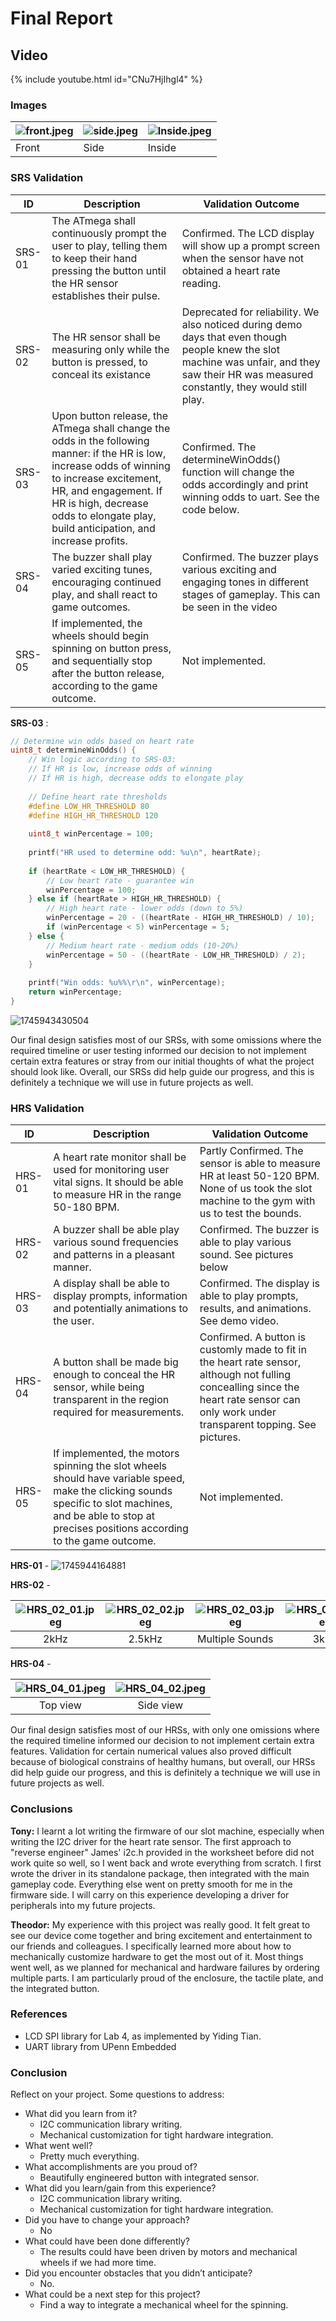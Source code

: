 # Final Report

## Video

{% include youtube.html id="CNu7HjIhgl4" %}

### Images

| ![front.jpeg](front.jpeg) | ![side.jpeg](side.jpeg) | ![Inside.jpeg](Inside.jpeg) |
| - | - | - |
| Front | Side | Inside |

### SRS Validation

| ID     | Description                                                                                                                                                                                                                                                    | Validation Outcome                                                                                                                                                                           |
| ------ | -------------------------------------------------------------------------------------------------------------------------------------------------------------------------------------------------------------------------------------------------------------- | -------------------------------------------------------------------------------------------------------------------------------------------------------------------------------------------- |
| SRS-01 | The ATmega shall continuously prompt the user to play, telling them to keep their hand pressing the button until the HR sensor establishes their pulse.                                                                                                        | Confirmed. The LCD display will show up a prompt screen when the sensor have not obtained a heart rate reading.                                                                              |
| SRS-02 | The HR sensor shall be measuring only while the button is pressed, to conceal its existance                                                                                                                                                                    | Deprecated for reliability. We also noticed during demo days that even though people knew the slot machine was unfair, and they saw their HR was measured constantly, they would still play. |
| SRS-03 | Upon button release, the ATmega shall change the odds in the following manner: if the HR is low, increase odds of winning to increase excitement, HR, and engagement. If HR is high, decrease odds to elongate play, build anticipation, and increase profits. | Confirmed. The determineWinOdds() function will change the odds accordingly and print winning odds to uart. See the code below.                                                              |
| SRS-04 | The buzzer shall play varied exciting tunes, encouraging continued play, and shall react to game outcomes.                                                                                                                                                     | Confirmed. The buzzer plays various exciting and engaging tones in different stages of gameplay. This can be seen in the video                                                               |
| SRS-05 | If implemented, the wheels should begin spinning on button press, and sequentially stop after the button release, according to the game outcome.                                                                                                               | Not implemented.                                                                                                                                                                             |

**SRS-03** :

```c
// Determine win odds based on heart rate
uint8_t determineWinOdds() {
    // Win logic according to SRS-03:
    // If HR is low, increase odds of winning
    // If HR is high, decrease odds to elongate play
  
    // Define heart rate thresholds
    #define LOW_HR_THRESHOLD 80
    #define HIGH_HR_THRESHOLD 120
  
    uint8_t winPercentage = 100;
  
    printf("HR used to determine odd: %u\n", heartRate);
  
    if (heartRate < LOW_HR_THRESHOLD) {
        // Low heart rate - guarantee win 
        winPercentage = 100;
    } else if (heartRate > HIGH_HR_THRESHOLD) {
        // High heart rate - lower odds (down to 5%)
        winPercentage = 20 - ((heartRate - HIGH_HR_THRESHOLD) / 10);
        if (winPercentage < 5) winPercentage = 5;
    } else {
        // Medium heart rate - medium odds (10-20%)
        winPercentage = 50 - ((heartRate - LOW_HR_THRESHOLD) / 2);
    }
  
    printf("Win odds: %u%%\r\n", winPercentage);
    return winPercentage;
}
```

![1745943430504](1745943430504.png)

Our final design satisfies most of our SRSs, with some omissions where the required timeline or user testing informed our decision to not implement certain extra features or stray from our initial thoughts of what the project should look like. Overall, our SRSs did help guide our progress, and this is definitely a technique we will use in future projects as well.

### HRS Validation

| ID     | Description                                                                                                                                                                                                  | Validation Outcome                                                                                                                                                                        |
| ------ | ------------------------------------------------------------------------------------------------------------------------------------------------------------------------------------------------------------ | ----------------------------------------------------------------------------------------------------------------------------------------------------------------------------------------- |
| HRS-01 | A heart rate monitor shall be used for monitoring user vital signs. It should be able to measure HR in the range 50-180 BPM.                                                                                 | Partly Confirmed. The sensor is able to measure HR at least 50-120 BPM. None of us took the slot machine to the gym with us to test the bounds.                                           |
| HRS-02 | A buzzer shall be able play various sound frequencies and patterns in a pleasant manner.                                                                                                                     | Confirmed. The buzzer is able to play various sound. See pictures below                                                                                                                   |
| HRS-03 | A display shall be able to display prompts, information and potentially animations to the user.                                                                                                              | Confirmed. The display is able to play prompts, results, and animations. See demo video.                                                                                                  |
| HRS-04 | A button shall be made big enough to conceal the HR sensor, while being transparent in the region required for measurements.                                                                                 | Confirmed. A button is customly made to fit in the heart rate sensor, although not fulling concealling since the heart rate sensor can only work under transparent topping. See pictures. |
| HRS-05 | If implemented, the motors spinning the slot wheels should have variable speed, make the clicking sounds specific to slot machines, and be able to stop at precises positions according to the game outcome. | Not implemented.                                                                                                                                                                          |

**HRS-01** - ![1745944164881](1745944164881.png)

**HRS-02** -

| ![HRS_02_01.jpeg](HRS_02_01.jpeg) | ![HRS_02_02.jpeg](HRS_02_02.jpeg) | ![HRS_02_03.jpeg](HRS_02_03.jpeg) | ![HRS_02_04.jpeg](HRS_02_04.jpeg) | ![HRS_02_06.jpeg](HRS_02_06.jpeg) |
| :-----------------------------: | :-----------------------------: | :-----------------------------: | :-----------------------------: | :-----------------------------: |
|              2kHz              |             2.5kHz             |         Multiple Sounds         |              3kHz              |              500Hz              |

**HRS-04** -

| ![HRS_04_01.jpeg](HRS_04_01.jpeg) | ![HRS_04_02.jpeg](HRS_04_02.jpeg) |
| :-----------------------------: | :-----------------------------: |
|            Top view            |            Side view            |

Our final design satisfies most of our HRSs, with only one omissions where the required timeline informed our decision to not implement certain extra features. Validation for certain numerical values also proved difficult because of biological constrains of healthy humans, but overall, our HRSs did help guide our progress, and this is definitely a technique we will use in future projects as well.

### Conclusions

**Tony:** I learnt a lot writing the firmware of our slot machine, especially when writing the I2C driver for the heart rate sensor. The first approach to "reverse engineer" James' i2c.h provided in the worksheet before did not work quite so well, so I went back and wrote everything from scratch. I first wrote the driver in its standalone package, then integrated with the main gameplay code. Everything else went on pretty smooth for me in the firmware side. I will carry on this experience developing a driver for peripherals into my future projects.

**Theodor:** My experience with this project was really good. It felt great to see our device come together and bring excitement and entertainment to our friends and colleagues. I specifically learned more about how to mechanically customize hardware to get the most out of it. Most things went well, as we planned for mechanical and hardware failures by ordering multiple parts. I am particularly proud of the enclosure, the tactile plate, and the integrated button.

### References

* LCD SPI library for Lab 4, as implemented by Yiding Tian.
* UART library from UPenn Embedded

### Conclusion

Reflect on your project. Some questions to address:

* What did you learn from it?
  * I2C communication library writing.
  * Mechanical customization for tight hardware integration.
* What went well?
  * Pretty much everything.
* What accomplishments are you proud of?
  * Beautifully engineered button with integrated sensor.
* What did you learn/gain from this experience?
  * I2C communication library writing.
  * Mechanical customization for tight hardware integration.
* Did you have to change your approach?
  * No
* What could have been done differently?
  * The results could have been driven by motors and mechanical wheels if we had more time.
* Did you encounter obstacles that you didn’t anticipate?
  * No.
* What could be a next step for this project?
  * Find a way to integrate a mechanical wheel for the spinning.
